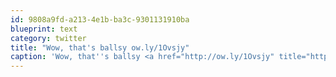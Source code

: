 ```yaml
---
id: 9808a9fd-a213-4e1b-ba3c-9301131910ba
blueprint: text
category: twitter
title: "Wow, that's ballsy ow.ly/1Ovsjy"
caption: 'Wow, that''s ballsy <a href="http://ow.ly/1Ovsjy" title="http://ow.ly/1Ovsjy" class="link link_untco">ow.ly/1Ovsjy</a>'
---
```

